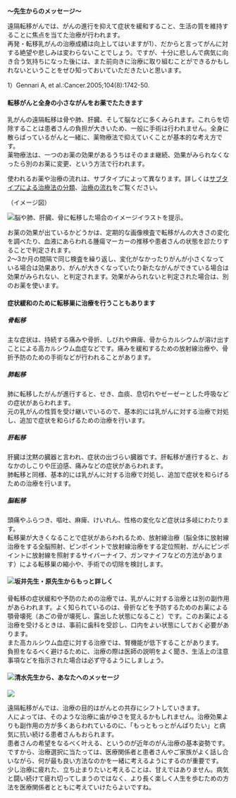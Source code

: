 
**～先生からのメッセージ～**

遠隔転移がんでは、がんの進行を抑えて症状を緩和すること、生活の質を維持することに焦点を当てた治療が行われます。  
再発・転移乳がんの治療成績は向上してはいますが1）、だからと言ってがんに対する絶望や悲しみは変わらないことでしょう。ですが、十分に悲しんで病気に向き合う気持ちになった後には、また前向きに治療に取り組むことができるかもしれないということをぜひ知っておいていただきたいと思います。

1）Gennari A, et al.:Cancer.2005;104(8):1742-50.

#### 転移がんと全身の小さながんをお薬でたたきます

乳がんの遠隔転移は骨や肺、肝臓、そして脳などに多くみられます。これらを切除することは患者さんの負担が大きいため、一般に手術は行われません。全身に散らばっているがんと一緒に、薬物療法で抑えていくことが基本的な考え方です。  
薬物療法は、一つのお薬の効果があるうちはそのまま継続、効果がみられなくなったら別のお薬に変更、という方法で行われます。

使われるお薬や治療の流れは、サブタイプによって異なります。詳しくは[サブタイプによる治療法の分類](https://oshiete-gan.jp/breast/diagnosis/treatment/subtype.html)、[治療の流れ](https://oshiete-gan.jp/breast/recurrence/treatment/overview.html#anchor01-01)をご覧ください。

（イメージ図）

![脳や肺、肝臓、骨に転移した場合のイメージイラストを提示。](https://oshiete-gan.jp/breast/common/images/recurrence/treatment/img_treatment-metastasis01.jpg)

お薬の効果が出ているかどうかは、定期的な画像検査で転移がんの大きさの変化を調べたり、血液にあらわれる腫瘍マーカーの推移や患者さんの状態を診たりすることで判定されます。  
2～3か月の間隔で同じ検査を繰り返し、変化がなかったりがんが小さくなっている場合は効果あり、がんが大きくなっていたり新たながんができている場合は効果がみられない、と判定されます。効果がみられないと判定された場合は、別のお薬を使います。

#### 症状緩和のために転移巣に治療を行うこともあります

##### 骨転移

主な症状は、持続する痛みや骨折、しびれや麻痺、骨からカルシウムが溶け出すことによる高カルシウム血症などです。痛みを緩和するための放射線治療や、骨折予防のための手術などが行われることがあります。

##### 肺転移

肺に転移したがんが進行すると、せき、血痰、息切れやゼーゼーとした呼吸などの症状があらわれます。  
元の乳がんの性質を受け継いでいるので、基本的には乳がんに対する治療で対処し、追加で症状を和らげるための治療を行います。

##### 肝転移

肝臓は沈黙の臓器と言われ、症状の出づらい臓器です。肝転移が進行すると、おなかのしこりや圧迫感、痛みなどの症状があらわれます。  
肺転移と同様、基本的には乳がんに対する治療で対処し、追加で症状を和らげるための治療を行います。

##### 脳転移

頭痛やふらつき、嘔吐、麻痺、けいれん、性格の変化など症状は多岐にわたります。  
転移巣が大きくなることで症状があらわれるため、放射線治療（脳全体に放射線治療をする全脳照射、ピンポイントで放射線治療をする定位照射、がんにピンポイントに放射線を照射するサイバーナイフ、ガンマナイフなどの方法があります）による転移巣の縮小や、手術での切除を検討します。

#### ![坂井先生・原先生からもっと詳しく](https://oshiete-gan.jp/breast/common/images/common/img_doctor_sakai-hara.png)

骨転移の症状緩和や予防のための治療では、乳がんに対する治療とは別の副作用があらわれます。よく知られているのは、骨折などを予防するためのお薬による顎骨壊死（あごの骨が壊死し、露出した状態になること）です。このお薬による治療を受けるときは、事前に歯科を受診し、口内をよい状態にしておく必要があります。  
また高カルシウム血症に対する治療では、腎機能が低下することがあります。  
負担をなるべく避けるために、治療の際は医師の説明をよく聞き、生活上の注意事項などを指示された場合は必ず守るようにしましょう。

#### ![清水先生から、あなたへのメッセージ](https://oshiete-gan.jp/breast/common/images/common/img_doctor_simizu_tit.svg)

![](https://oshiete-gan.jp/breast/common/images/common/img_doctor02-w116.png)

遠隔転移がんでは、治療の目的はがんとの共存にシフトしていきます。  
人によっては、そのような治療に歯がゆさを覚えるかもしれません。治療効果よりも副作用の方が多くあらわれているのに、「もっともっとがんばりたい」と病気に抗い続ける患者さんもおられます。  
患者さんの希望をなるべく叶える、というのが近年のがん治療の基本姿勢です。ですから、治療選択に当たっては、医療関係者と患者さんやご家族がよく話し合いながら、何が最も良い方法なのかを一緒に考えるようにするのが重要です。  
少し治療に疲れた、立ち止まりたいと考えることは、甘えではありません。病気と闘い続けて疲れ切ってしまうのではなく、より長く楽しく人生を歩むための方法を医療関係者とともに考えていけたらよいですね。